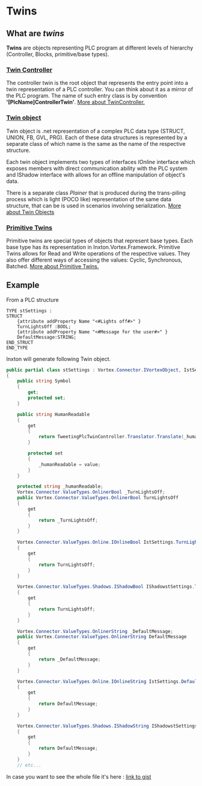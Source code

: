 # Twins

## What are *twins*

**Twins** are objects representing PLC program at different levels of hierarchy (Controller, Blocks, primitive/base types).

### [Twin Controller](TwinController.md)

The controller twin is the root object that represents the entry point into a twin representation of a PLC controller. You can think about it as a mirror of the PLC program. The name of such entry class is by convention **'[PlcName]ControllerTwin'**. [More about TwinController.](TwinController.md)

### [Twin object](TwinObjects.md)

Twin object is .net representation of a complex PLC data type (STRUCT, UNION, FB, GVL, PRG). Each of these data structures is represented by a separate class of which name is the same as the name of the respective structure.

Each twin object implements two types of interfaces  *IOnline* interface which exposes members with direct communication ability with the PLC system and IShadow interface with allows for an offline manipulation of object's data.

There is a separate class *Plainer* that is produced during the trans-piling process which is light (POCO like) representation of the same data structure, that can be is used in scenarios involving serialization. [More about Twin Objects](TwinObjects.md)

### [Primitive Twins](/apis/Inxton.Vortex.Connector/Conceptual/PrimitiveTwins.md)

Primitive twins are special types of objects that represent base types. Each base type has its representation in Inxton.Vortex.Framework. Primitive Twins allows for Read and Write operations of the respective values. They also offer different ways of accessing the values: Cyclic, Synchronous, Batched. [More about Primitive Twins.](../../Inxton.Vortex.Connector/Conceptual/PrimitiveTwins.md)

## Example

From a PLC structure
```
TYPE stSettings :
STRUCT
    {attribute addProperty Name "<#Lights off#>" }
    TurnLightsOff :BOOL;
    {attribute addProperty Name "<#Message for the user#>" }
    DefaultMessage:STRING;
END_STRUCT
END_TYPE
```

Inxton will generate following Twin object.

~~~ C#
public partial class stSettings : Vortex.Connector.IVortexObject, IstSettings, IShadowstSettings, Vortex.Connector.IVortexOnlineObject, Vortex.Connector.IVortexShadowObject
{
    public string Symbol
    {
        get;
        protected set;
    }

    public string HumanReadable
    {
        get
        {
            return TweetingPlcTwinController.Translator.Translate(_humanReadable).Interpolate(this);
        }

        protected set
        {
            _humanReadable = value;
        }
    }

    protected string _humanReadable;
    Vortex.Connector.ValueTypes.OnlinerBool _TurnLightsOff;
    public Vortex.Connector.ValueTypes.OnlinerBool TurnLightsOff
    {
        get
        {
            return _TurnLightsOff;
        }
    }

    Vortex.Connector.ValueTypes.Online.IOnlineBool IstSettings.TurnLightsOff
    {
        get
        {
            return TurnLightsOff;
        }
    }

    Vortex.Connector.ValueTypes.Shadows.IShadowBool IShadowstSettings.TurnLightsOff
    {
        get
        {
            return TurnLightsOff;
        }
    }

    Vortex.Connector.ValueTypes.OnlinerString _DefaultMessage;
    public Vortex.Connector.ValueTypes.OnlinerString DefaultMessage
    {
        get
        {
            return _DefaultMessage;
        }
    }

    Vortex.Connector.ValueTypes.Online.IOnlineString IstSettings.DefaultMessage
    {
        get
        {
            return DefaultMessage;
        }
    }

    Vortex.Connector.ValueTypes.Shadows.IShadowString IShadowstSettings.DefaultMessage
    {
        get
        {
            return DefaultMessage;
        }
    }
    // etc...
~~~

In case you want to see the whole file it's here : [link to gist](http://bit.ly/2PLe3dE)
